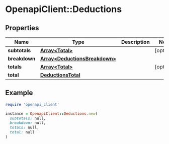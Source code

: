 # OpenapiClient::Deductions

## Properties

| Name | Type | Description | Notes |
| ---- | ---- | ----------- | ----- |
| **subtotals** | [**Array&lt;Total&gt;**](Total.md) |  | [optional] |
| **breakdown** | [**Array&lt;DeductionsBreakdown&gt;**](DeductionsBreakdown.md) |  |  |
| **totals** | [**Array&lt;Total&gt;**](Total.md) |  | [optional] |
| **total** | [**DeductionsTotal**](DeductionsTotal.md) |  |  |

## Example

```ruby
require 'openapi_client'

instance = OpenapiClient::Deductions.new(
  subtotals: null,
  breakdown: null,
  totals: null,
  total: null
)
```

